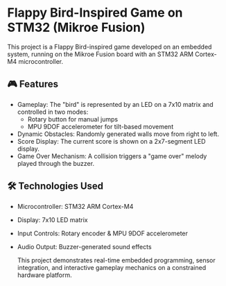# Flappy Bird-Inspired Game on STM32 (Mikroe Fusion)
This project is a Flappy Bird-inspired game developed on an embedded system, running on the Mikroe Fusion board with an STM32 ARM Cortex-M4 microcontroller.

## 🎮 Features
- Gameplay: The "bird" is represented by an LED on a 7x10 matrix and controlled in two modes:               
  - Rotary button for manual jumps         
  - MPU 9DOF accelerometer for tilt-based movement
- Dynamic Obstacles: Randomly generated walls move from right to left.
- Score Display: The current score is shown on a 2x7-segment LED display.
- Game Over Mechanism: A collision triggers a "game over" melody played through the buzzer.
## 🛠️ Technologies Used
- Microcontroller: STM32 ARM Cortex-M4
- Display: 7x10 LED matrix
- Input Controls: Rotary encoder & MPU 9DOF accelerometer
- Audio Output: Buzzer-generated sound effects
  
  This project demonstrates real-time embedded programming, sensor integration, and interactive gameplay mechanics on a constrained hardware platform.
